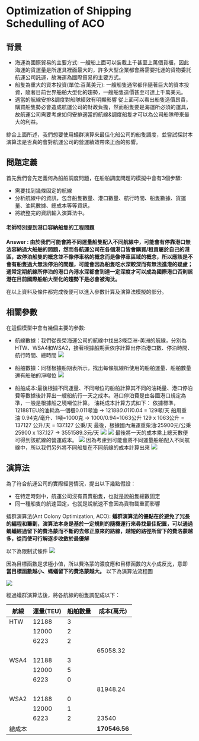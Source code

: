 # Optimization of Shipping Schedulling of ACO 
## 背景
* 海運為國際貿易的主要方式: 
一艘船上面可以裝載上千甚至上萬個貨櫃，因此海運的貨運量是所運具裡面最大的，許多大型企業都會將需要托運的貨物委託航運公司託運，故海運為國際貿易的主要方式。
* 船隻為重大的資本投資(單位:百萬美元): 
一艘船隻通常都伴隨著巨大的資本投資，隨著目前世界船舶大型化的趨勢，一艘船隻造價甚至可達上千萬美元。
* 適當的航線安排&調度對船隊績效有明顯影響
從上面可以看出船隻造價昂貴，購買船隻勢必會造成航運公司的財政負擔，然而船隻要是海運所必須的運具，故航運公司需要考慮如何安排適當的航線&調度船隻才可以為公司船隊帶來最大的利益。

綜合上面所述，我們想要使用蟻群演算來最佳化船公司的船隻調度，並嘗試探討本演算法是否真的會對航運公司的營運績效帶來正面的影響。
## 問題定義
首先我們會先定義何為船舶調度問題，在船舶調度問題的模擬中會有3個步驟:
* 需要找到幾條固定的航線
* 分析航線中的資訊，包含船隻數量、港口數量、航行時間、船隻數據、貨運量、油耗數據、總成本等等資訊，
* 將統整完的資訊輸入演算法中。

#### 老師特別提到港口容納船隻的工程問題

**Answer : 由於我們可能會將不同運量船隻配入不同航線中，可能會有停靠港口無法容納過大船舶的問題，然而各航運公司在各個港口皆會購買/租貢屬於自己的港區，故停泊船隻的概念並不像停車格的概念而是像停車區域的概念，所以應該是不會有船隻過大無法停泊的問題，可能會因為船隻吃水深較深而有無法進港的疑慮；通常定期航線所停泊的港口內港水深都會到達一定深度才可以成為國際港口否則該港在目前國際船舶大型化的趨勢下是必會被淘汰。**

在以上資料及條件都完成後便可以進入參數計算及演算法模擬的部分。



## 相關參數
在這個模型中會有幾個主要的參數:
* 航線數據：我們從長榮海運公司的航線中找出3條亞洲-美洲的航線，分別為HTW、WSA4和WSA2，接著根據船期表依序計算出停泊港口數、停泊時間、航行時間、總時間
![](https://i.imgur.com/g2ip6Qj.png)

* 船舶數據：同樣根據船期表所示，找出每條航線所使用的船舶運量、船舶數量還有船舶的淨噸位
![](https://i.imgur.com/HkAPgML.png)

* 船舶成本:最後根據不同運量、不同噸位的船舶計算其不同的油耗量、港口停泊費等數據後計算出一艘船航行一天之成本。港口停泊費是由各國港口規定為準，一般是根據船之境噸位計算。
油耗成本計算方式如下：
依據標準，12188TEU的油耗為一個櫃0.011噸油 &rarr;  12188*0.011*0.04 = 129噸/天
船用重油:0.94克/毫升、1噸=1000克 &rarr; 1000/0.94=1063公升
129 x 1063公升 = 137127 公升/天 = 137.127 公秉/天
最後，根據國內海運重柴油:25900元/公秉25900 x 137.127 &rarr; 3551589.3元/天
![](https://i.imgur.com/A5YvveP.png)
![](https://i.imgur.com/6lJPLxo.png)
最後將一天的成本乘上總天數便可得到該航線的營運成本。
![](https://i.imgur.com/dfM3x2J.png)
因為考慮到可能會將不同運量船舶配入不同航線中，所以我們另外將不同船隻在不同航線的成本計算出來
![](https://i.imgur.com/63Utpcu.png)

## 演算法
為了符合航運公司的實際經營情況，提出以下幾點假設：
* 在特定時刻中，航運公司沒有買賣船隻，也就是說船隻總數固定
* 同一種船隻的航速固定，也就是說航速不會因為貨物載重而影響

蟻群演算法(Ant Colony Optimization, ACO):
**蟻群演算法的優點在於避免了冗長的編程和籌劃，演算法本身是基於一定規則的隨機運行來尋找最佳配置，可以通過螞蟻經過留下的費洛蒙而不斷的去修正原來的路線，越短的路徑所留下的費洛蒙越多，從而使可行解逐步收斂於最優解**

以下為限制式條件
![](https://i.imgur.com/GSZkSnF.png)

因為目標函數是求極小值，所以費洛蒙的濃度應和目標函數的大小成反比，意即 **當目標函數越小、螞蟻留下的費洛蒙越大。**
以下為演算法流程圖

![](https://i.imgur.com/6zdAuA3.png)

經過蟻群演算法後，將各航線的船隻調配成以下：




| 航線 | 運量(TEU) | 船舶數量 | 成本(萬元) |
| ---- | --------- | -------- | ---------- |
| HTW  | 12188     | 3        |            |
|      | 12000     | 2        |            |
|      | 6223      | 2        |            |
|      |           |          | 65058.32   |
| WSA4 | 12188     | 3        |            |
|      | 12000     | 5        |            |
|      | 6223      | 0        |            |
|      |           |          | 81948.24   |
| WSA2 | 12188     | 0        |            |
|      | 12000     | 1        |            |
|      | 6223      | 2        | 23540      |
| 總成本|           |          | **170546.56**      |








